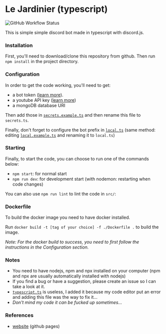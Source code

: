 # Le Jardinier (typescript)

![GitHub Workflow Status](https://img.shields.io/github/workflow/status/valflrt/lejardinier/Build)

This is simple simple discord bot made in typescript with discord.js.

### Installation

First, you'll need to download/clone this repository from github. Then run `npm install` in the project directory.

### Configuration

In order to get the code working, you'll need to get:

-   a bot token ([learn more](https://discordjs.guide/preparations/setting-up-a-bot-application.html#your-token)).
-   a youtube API key ([learn more](https://www.embedplus.com/how-to-create-a-youtube-api-key.aspx))
-   a mongoDB database URI

Then add those in [`secrets.example.ts`](./src/main/config/secrets.example.ts) and then rename this file to `secrets.ts`.

Finally, don't forget to configure the bot prefix in [`local.ts`](./src/main/config/local.ts) (same method: editing [`local.example.ts`](./src/main/config/local.example.ts) and renaming it to `local.ts`)

### Starting

Finally, to start the code, you can choose to run one of the commands below:

-   `npm start`: for normal start
-   `npm run dev`: for development start (with nodemon: restarting when code changes)

You can also use `npm run lint` to lint the code in `src/`:

### Dockerfile

To build the docker image you need to have docker installed.

Run `docker build -t [tag of your choice] -f ./Dockerfile .` to build the image.

_Note: For the docker build to success, you need to first follow the instructions in the Configuration section._

### Notes

-   You need to have nodejs, npm and npx installed on your computer (npm and npx are usually automatically installed with nodejs)
-   If you find a bug or have a suggestion, please create an issue so I can take a look at it.
-   [`typescript.ts`](./typescript.ts) is useless, I added it because my code editor put an error and adding this file was the way to fix it...
-   _Don't mind my code it can be fucked up sometimes..._

### References

-   [website](https://valflrt.github.io/lejardinier-typescript/) (github pages)
